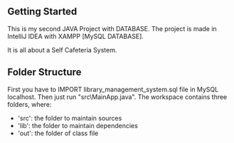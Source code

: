 ## Getting Started
This is my second JAVA Project with DATABASE. The project is made in IntelliJ IDEA with XAMPP [MySQL DATABASE].

It is all about a Self Cafeteria System.

## Folder Structure
First you have to IMPORT library_management_system.sql file in MySQL localhost. Then just run "src\MainApp.java". The workspace contains three folders, where:

- 'src': the folder to maintain sources
- 'lib': the folder to maintain dependencies
- 'out': the folder of class file
